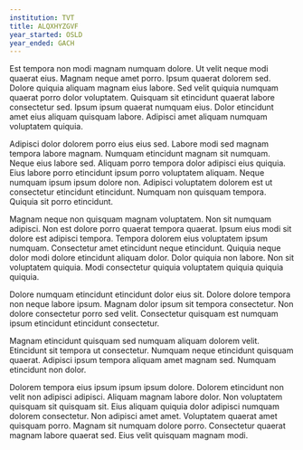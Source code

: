 ```yaml
---
institution: TVT
title: ALQXHYZGVF
year_started: OSLD
year_ended: GACH
---
```


Est tempora non modi magnam numquam dolore. Ut velit neque modi quaerat eius. Magnam neque amet porro. Ipsum quaerat dolorem sed. Dolore quiquia aliquam magnam eius labore. Sed velit quiquia numquam quaerat porro dolor voluptatem. Quisquam sit etincidunt quaerat labore consectetur sed. Ipsum ipsum quaerat numquam eius. Dolor etincidunt amet eius aliquam quisquam labore. Adipisci amet aliquam numquam voluptatem quiquia.

Adipisci dolor dolorem porro eius eius sed. Labore modi sed magnam tempora labore magnam. Numquam etincidunt magnam sit numquam. Neque eius labore sed. Aliquam porro tempora dolor adipisci eius quiquia. Eius labore porro etincidunt ipsum porro voluptatem aliquam. Neque numquam ipsum ipsum dolore non. Adipisci voluptatem dolorem est ut consectetur etincidunt etincidunt. Numquam non quisquam tempora. Quiquia sit porro etincidunt.

Magnam neque non quisquam magnam voluptatem. Non sit numquam adipisci. Non est dolore porro quaerat tempora quaerat. Ipsum eius modi sit dolore est adipisci tempora. Tempora dolorem eius voluptatem ipsum numquam. Consectetur amet etincidunt neque etincidunt. Quiquia neque dolor modi dolore etincidunt aliquam dolor. Dolor quiquia non labore. Non sit voluptatem quiquia. Modi consectetur quiquia voluptatem quiquia quiquia quiquia.

Dolore numquam etincidunt etincidunt dolor eius sit. Dolore dolore tempora non neque labore ipsum. Magnam dolor ipsum sit tempora consectetur. Non dolore consectetur porro sed velit. Consectetur quisquam est numquam ipsum etincidunt etincidunt consectetur.

Magnam etincidunt quisquam sed numquam aliquam dolorem velit. Etincidunt sit tempora ut consectetur. Numquam neque etincidunt quisquam quaerat. Adipisci ipsum tempora aliquam amet magnam sed. Numquam etincidunt non dolor.

Dolorem tempora eius ipsum ipsum ipsum dolore. Dolorem etincidunt non velit non adipisci adipisci. Aliquam magnam labore dolor. Non voluptatem quisquam sit quisquam sit. Eius aliquam quiquia dolor adipisci numquam dolorem consectetur. Non adipisci amet amet. Voluptatem quaerat amet quisquam porro. Magnam sit numquam dolore porro. Consectetur quaerat magnam labore quaerat sed. Eius velit quisquam magnam modi.
    